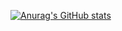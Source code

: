 [![Anurag's GitHub stats](https://github-readme-stats.vercel.app/api?username=BlueSchnabeltier&theme=tokyonight)](https://github.com/anuraghazra/github-readme-stats)
